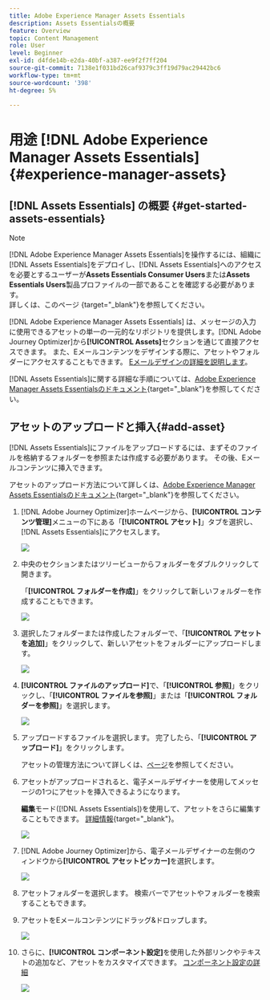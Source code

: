 ```yaml
---
title: Adobe Experience Manager Assets Essentials
description: Assets Essentialsの概要
feature: Overview
topic: Content Management
role: User
level: Beginner
exl-id: d4fde14b-e2da-40bf-a387-ee9f2f7ff204
source-git-commit: 7138e1f031bd26caf9379c3ff19d79ac29442bc6
workflow-type: tm+mt
source-wordcount: '398'
ht-degree: 5%

---
```


# 用途 [!DNL Adobe Experience Manager Assets Essentials] {#experience-manager-assets}

## [!DNL Assets Essentials] の概要  {#get-started-assets-essentials}

>[!NOTE]
>
> [!DNL Adobe Experience Manager Assets Essentials]を操作するには、組織に[!DNL Assets Essentials]をデプロイし、[!DNL Assets Essentials]へのアクセスを必要とするユーザーが&#x200B;**Assets Essentials Consumer Users**&#x200B;または&#x200B;**Assets Essentials Users**&#x200B;製品プロファイルの一部であることを確認する必要があります。 <br> 詳しくは、このページ [](https://experienceleague.adobe.com/docs/experience-manager-assets-essentials/help/deploy-administer.html?lang=ja){target=&quot;_blank&quot;}を参照してください。

[!DNL Adobe Experience Manager Assets Essentials] は、メッセージの入力に使用できるアセットの単一の一元的なリポジトリを提供します。[!DNL Adobe Journey Optimizer]から&#x200B;**[!UICONTROL Assets]**&#x200B;セクションを通じて直接アクセスできます。 また、Eメールコンテンツをデザインする際に、アセットやフォルダーにアクセスすることもできます。 [Eメールデザインの詳細を説明します](design-emails.md)。

[!DNL Assets Essentials]に関する詳細な手順については、[Adobe Experience Manager Assets Essentialsのドキュメント](https://experienceleague.adobe.com/docs/experience-manager-assets-essentials/help/introduction.html?lang=ja){target=&quot;_blank&quot;}を参照してください。

## アセットのアップロードと挿入{#add-asset}

[!DNL Assets Essentials]にファイルをアップロードするには、まずそのファイルを格納するフォルダーを参照または作成する必要があります。 その後、Eメールコンテンツに挿入できます。

アセットのアップロード方法について詳しくは、[Adobe Experience Manager Assets Essentialsのドキュメント](https://experienceleague.adobe.com/docs/experience-manager-assets-essentials/help/add-delete.html){target=&quot;_blank&quot;}を参照してください。

1. [!DNL Adobe Journey Optimizer]ホームページから、**[!UICONTROL コンテンツ管理]**&#x200B;メニューの下にある「**[!UICONTROL アセット]**」タブを選択し、[!DNL Assets Essentials]にアクセスします。

   ![](assets/media_library_1.png)

1. 中央のセクションまたはツリービューからフォルダーをダブルクリックして開きます。

   「**[!UICONTROL フォルダーを作成]**」をクリックして新しいフォルダーを作成することもできます。

   ![](assets/media_library_8.png)

1. 選択したフォルダーまたは作成したフォルダーで、「**[!UICONTROL アセットを追加]**」をクリックして、新しいアセットをフォルダーにアップロードします。

   ![](assets/media_library_2.png)

1. **[!UICONTROL ファイルのアップロード]**&#x200B;で、「**[!UICONTROL 参照]**」をクリックし、「**[!UICONTROL ファイルを参照]**」または「**[!UICONTROL フォルダーを参照]**」を選択します。

   ![](assets/media_library_3.png)

1. アップロードするファイルを選択します。 完了したら、「**[!UICONTROL アップロード]**」をクリックします。

   アセットの管理方法について詳しくは、[ページ](https://experienceleague.adobe.com/docs/experience-manager-assets-essentials/help/manage-organize.html)を参照してください。

1. アセットがアップロードされると、電子メールデザイナーを使用してメッセージの1つにアセットを挿入できるようになります。

   **編集**&#x200B;モード([!DNL Assets Essentials])を使用して、アセットをさらに編集することもできます。 [詳細情報](https://experienceleague.adobe.com/docs/experience-manager-assets-essentials/help/edit-images.html){target=&quot;_blank&quot;}。

   ![](assets/media_library_12.png)

1. [!DNL Adobe Journey Optimizer]から、電子メールデザイナーの左側のウィンドウから&#x200B;**[!UICONTROL アセットピッカー]**&#x200B;を選択します。

   ![](assets/media_library_5.png)

1. アセットフォルダーを選択します。 検索バーでアセットやフォルダーを検索することもできます。

1. アセットをEメールコンテンツにドラッグ&amp;ドロップします。

   ![](assets/media_library_6.png)

1. さらに、**[!UICONTROL コンポーネント設定]**&#x200B;を使用した外部リンクやテキストの追加など、アセットをカスタマイズできます。 [コンポーネント設定の詳細](content-components.md)

   ![](assets/media_library_13.png)
